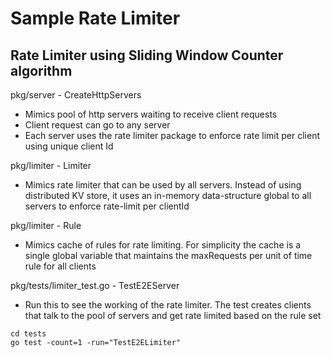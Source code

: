 # Sample Rate Limiter

## Rate Limiter using Sliding Window Counter algorithm

pkg/server - CreateHttpServers
- Mimics pool of http servers waiting to receive client requests
- Client request can go to any server
- Each server uses the rate limiter package to enforce rate limit per client using unique client Id

pkg/limiter - Limiter
- Mimics rate limiter that can be used by all servers. Instead of using distributed KV store, it uses an in-memory
  data-structure global to all servers to enforce rate-limit per clientId

pkg/limiter - Rule
- Mimics cache of rules for rate limiting. For simplicity the cache is a single global variable that maintains the
  maxRequests per unit of time rule for all clients

pkg/tests/limiter_test.go - TestE2EServer
- Run this to see the working of the rate limiter. The test creates clients that talk to the pool of servers and get
  rate limited based on the rule set

```shell script
cd tests
go test -count=1 -run="TestE2ELimiter"
```

